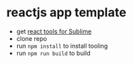 reactjs app template
====================

- get [react tools for Sublime](https://github.com/reactjs/sublime-react)
- clone repo
- run `npm install` to install tooling
- run `npm run build` to build
